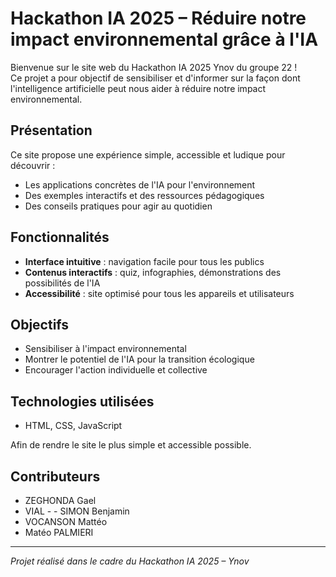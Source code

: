 # Hackathon IA 2025 – Réduire notre impact environnemental grâce à l'IA

Bienvenue sur le site web du Hackathon IA 2025 Ynov du groupe 22 !  
Ce projet a pour objectif de sensibiliser et d'informer sur la façon dont l'intelligence artificielle peut nous aider à réduire notre impact environnemental.

## Présentation

Ce site propose une expérience simple, accessible et ludique pour découvrir :
- Les applications concrètes de l'IA pour l'environnement
- Des exemples interactifs et des ressources pédagogiques
- Des conseils pratiques pour agir au quotidien

## Fonctionnalités

- **Interface intuitive** : navigation facile pour tous les publics
- **Contenus interactifs** : quiz, infographies, démonstrations des possibilités de l'IA
- **Accessibilité** : site optimisé pour tous les appareils et utilisateurs

## Objectifs

- Sensibiliser à l'impact environnemental
- Montrer le potentiel de l'IA pour la transition écologique
- Encourager l'action individuelle et collective

## Technologies utilisées

- HTML, CSS, JavaScript

Afin de rendre le site le plus simple et accessible possible.

## Contributeurs

- ZEGHONDA Gael
- VIAL - - SIMON Benjamin
- VOCANSON Mattéo
- Matéo PALMIERI

---

*Projet réalisé dans le cadre du Hackathon IA 2025 – Ynov*
